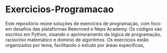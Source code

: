 # Exercicios-Programacao
Este repositório reúne soluções de exercícios de programação, com foco em desafios das plataformas Beecrowd e Neps Academy. 
Os códigos são escritos em Python, visando o aprimoramento da lógica de programação, raciocínio matemático e domínio de algoritmos.  Os exercícios estão organizados por tema, facilitando o estudo por áreas específicas, 
